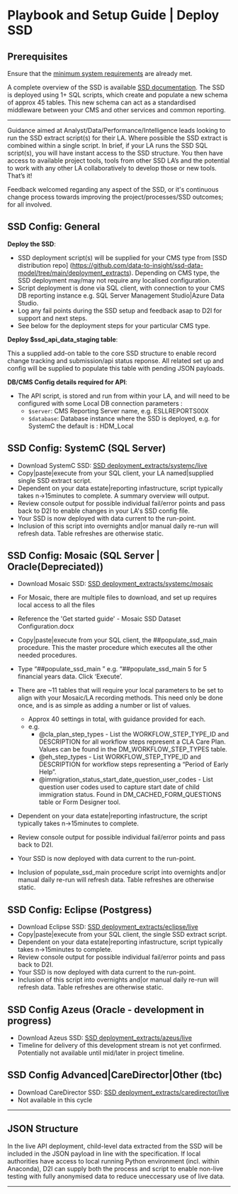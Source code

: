 # Playbook and Setup Guide | Deploy SSD
<!-- [![Download Deploy SSD](https://img.shields.io/badge/Download-PDF-red)](pdf/1_deploy_ssd.pdf) -->

## Prerequisites
Ensure that the [minimum system requirements](system_requirements.md) are already met.

A complete overview of the SSD is available [SSD documentation](https://data-to-insight.github.io/ssd-data-model).
The SSD is deployed using 1+ SQL scripts, which create and populate a new schema of approx 45 tables. 
This new schema can act as a standardised middleware between your CMS and other services and common reporting. 

---
Guidance aimed at Analyst/Data/Performance/Intelligence leads looking to run the SSD extract script(s) for their LA. 
Where possible the SSD extract is combined within a single script. In brief, if your LA runs the SSD SQL script(s), you will have instant access to the SSD structure. You then have access to available project tools, tools from other SSD LA’s and the potential to work with any other LA collaboratively to develop those or new tools. That’s it!  

Feedback welcomed regarding any aspect of the SSD, or it's continuous change process towards improving the project/processes/SSD outcomes; for all involved.   


## SSD Config: General

**Deploy the SSD**:

 - SSD deployment script(s) will be supplied for your CMS type from [SSD distribution repo] (https://github.com/data-to-insight/ssd-data-model/tree/main/deployment_extracts). Depending on CMS type, the SSD deployment may/may not require any localised configuration. 
 - Script deployment is done via SQL client, with connection to your CMS DB reporting instance e.g. SQL Server Management Studio|Azure Data Studio.
 - Log any fail points during the SSD setup and feedback asap to D2I for support and next steps.
 - See below for the deployment steps for your particular CMS type. 

**Deploy $ssd_api_data_staging table**:

   This a supplied add-on table to the core SSD structure to enable record change tracking and submission/api status reponse. All related set up and config will be supplied to populate this table with pending JSON payloads.

**DB/CMS Config details required for API**:

   - The API script, is stored and run from within your LA, and will need to be configured with some Local DB connection parameters :
     - `$server`: CMS Reporting Server name, e.g. ESLLREPORTS00X
     - `$database`: Database instance where the SSD is deployed, e.g. for SystemC the default is : HDM_Local


## SSD Config: SystemC (SQL Server)

- Download SystemC SSD: [SSD deployment_extracts/systemc/live](https://github.com//workspaces/ssd-data-model/deployment_extracts_la_release/)
- Copy|paste|execute from your SQL client, your LA named|supplied single SSD extract script.
- Dependent on your data estate|reporting infastructure, script typically takes n->15minutes to complete. A summary overview will output. 
- Review console output for possible individual fail/error points and pass back to D2I to enable changes in your LA's SSD config file.
- Your SSD is now deployed with data current to the run-point. 
- Inclusion of this script into overnights and|or manual daily re-run will refresh data. Table refreshes are otherwise static. 

## SSD Config: Mosaic (SQL Server | Oracle(Depreciated))

- Download Mosaic SSD: [SSD deployment_extracts/systemc/mosaic](https://github.com/data-to-insight/ssd-data-model/tree/main/deployment_extracts/mosaic/live)
- For Mosaic, there are multiple files to download, and set up requires local access to all the files
- Reference the 'Get started guide' - Mosaic SSD Dataset Configuration.docx
- Copy|paste|execute from your SQL client, the ##populate_ssd_main procedure. This the master procedure which executes all the other needed procedures.
- Type “##populate_ssd_main <your desired number of financial years>” e.g. “##populate_ssd_main 5 for 5 financial years data.  Click ‘Execute’.
- There are ~11 tables that will require your local parameters to be set to align with your Mosaic/LA recording methods. This need only be done
once, and is as simple as adding a number or list of values. 
  - Approx 40 settings in total, with guidance provided for each. 
  - e.g. 
    - @cla_plan_step_types - List the WORKFLOW_STEP_TYPE_ID and DESCRIPTION for all workflow steps represent a CLA Care Plan. Values can be found in the DM_WORKFLOW_STEP_TYPES table.
    - @eh_step_types - List WORKFLOW_STEP_TYPE_ID and DESCRIPTION for workflow steps representing a “Period of Early Help”.
    - @immigration_status_start_date_question_user_codes - List question user codes used to capture start date of child immigration status. Found in DM_CACHED_FORM_QUESTIONS table or Form Designer tool.

- Dependent on your data estate|reporting infastructure, the script typically takes n->15minutes to complete.  
- Review console output for possible individual fail/error points and pass back to D2I. 
- Your SSD is now deployed with data current to the run-point. 
- Inclusion of populate_ssd_main procedure script into overnights and|or manual daily re-run will refresh data. Table refreshes are otherwise static. 

## SSD Config: Eclipse (Postgress)

- Download Eclipse SSD: [SSD deployment_extracts/eclipse/live](https://github.com/data-to-insight/ssd-data-model/tree/main/deployment_extracts/eclipse/live)
- Copy|paste|execute from your SQL client, the single SSD extract script.
- Dependent on your data estate|reporting infastructure, script typically takes n->15minutes to complete.  
- Review console output for possible individual fail/error points and pass back to D2I. 
- Your SSD is now deployed with data current to the run-point. 
- Inclusion of this script into overnights and|or manual daily re-run will refresh data. Table refreshes are otherwise static. 

## SSD Config Azeus (Oracle - development in progress)

- Download Azeus SSD: [SSD deployment_extracts/azeus/live](https://github.com/data-to-insight/ssd-data-model/tree/main/deployment_extracts/azeus/live)
- Timeline for delivery of this development stream is not yet confirmed. Potentially not available until mid/later in project timeline.

## SSD Config Advanced|CareDirector|Other (tbc)

- Download CareDirector SSD: [SSD deployment_extracts/caredirector/live](https://github.com/data-to-insight/ssd-data-model/tree/main/deployment_extracts/caredirector/live)
- Not available in this cycle

---

## JSON Structure

In the live API deployment, child-level data extracted from the SSD will be included in the JSON payload in line with the specification. If local authorities have access to local running Python environment (incl. within Anaconda), D2I can supply both the process and script to enable non-live testing with fully anonymised data to reduce uneccessary use of live data.   
<!-- See full [json payload structure specification](payload_structure.md) -->



---

